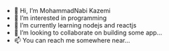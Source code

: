 - 👋 Hi, I’m MohammadNabi Kazemi
- 👀 I’m interested in programming
- 🌱 I’m currently learning nodejs and reactjs
- 💞️ I’m looking to collaborate on building some app...
- 📫 You can reach me somewhere near...

<!---
mnkblog/mnkblog is a ✨ special ✨ repository because its `README.md` (this file) appears on your GitHub profile.
You can click the Preview link to take a look at your changes.
--->
